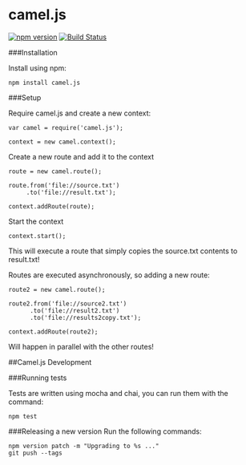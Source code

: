 # camel.js
[![npm version](https://badge.fury.io/js/camel.js.svg)](http://badge.fury.io/js/camel.js)
[![Build Status](https://travis-ci.org/matthewcodes/camel.js.svg?branch=master)](https://travis-ci.org/matthewcodes/camel.js)

###Installation

Install using npm:

    npm install camel.js

###Setup

Require camel.js and create a new context:

    var camel = require('camel.js');

    context = new camel.context();

Create a new route and add it to the context

    route = new camel.route();

    route.from('file://source.txt')
         .to('file://result.txt');

    context.addRoute(route);

Start the context

    context.start();



This will execute a route that simply copies the source.txt contents to result.txt!

Routes are executed asynchronously, so adding a new route:

    route2 = new camel.route();

    route2.from('file://source2.txt')
          .to('file://result2.txt')
          .to('file://results2copy.txt');

    context.addRoute(route2);

Will happen in parallel with the other routes!

##Camel.js Development

###Running tests

Tests are written using mocha and chai, you can run them with the command:

    npm test

###Releasing a new version
Run the following commands:

    npm version patch -m "Upgrading to %s ..."
    git push --tags
